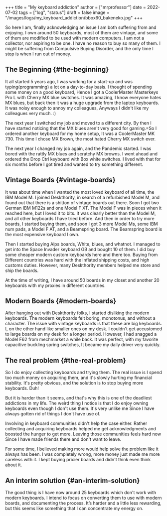 +++
title = "My keyboard addiction"
author = ["mrprofessor"]
date = 2022-07-02
tags = ["log", "status"]
draft = false
image = "/images/logs/my_keyboard_addiction/bbox60_bakeneko.jpg"
+++

So here I am, finally acknowledging an issue I am both suffering from and
enjoying. I own around 50 keyboards, most of them are vintage, and some of them
are modified to be used with modern computers. I am not a collector, nor
aspiring to be one. I have no reason to buy so many of them. I might be
suffering from Compulsive Buying Disorder, and the only time I stop is when I
run out of money.


## The Beginning {#the-beginning}

It all started 5 years ago, I was working for a start-up and was
typing(programming) a lot on a day-to-day basis. I thought of spending some
money on a good keyboard, Hence I got a CoolerMaster Masterkeys Pro L with
Cherry MX blue switches. It was amazing, I know everyone hates MX blues, but
back then it was a huge upgrade from the laptop keyboards. It was noisy enough
to annoy my colleagues, Anyways I didn't like my colleagues very much. :)

The next year I switched my job and moved to a different city. By then I have
started noticing that the MX blues aren't very good for gaming.=So I ordered
another keyboard for my home setup, It was a CoolerMaster MK 730. This time I
chose MX Brown, the most hated Cherry MX switch ever.

The next year I changed my job again, and the Pandemic started. I was bored with
the rattly MX blues and scratchy MX browns. I went ahead and ordered the Drop
Ctrl keyboard with Box white switches. I lived with that for six months before
I got tired and wanted to try something different.


## Vintage Boards {#vintage-boards}

It was about time when I wanted the most loved keyboard of all time, the IBM
Model M. I joined Deskthority, in search of a refurbished Model M, and found
out that there is a shitton of vintage boards out there. Soon I got two German
IBM M122s and one Model F XT. The Model F was in pieces when it reached here,
but I loved it to bits. It was clearly better than the Model M, and all other
keyboards I have tried before. And then in order to try more boards, I started
buying them, and soon I got 3 more Model Ms, some IBM num pads, a Model F AT,
and a Beamspring board. The Beamspring board is the most expensive keyboard I
own.

Then I started buying Alps boards, White, blues, and whatnot. I managed to get
into the Space Invader keyboard GB and bought 10 of them. I did buy some cheaper
modern custom keyboards here and there too. Buying from Different countries was
hard with the inflated shipping costs, and high customs duties. However, many
Deskthority members helped me store and ship the boards.

At the time of writing, I have around 50 boards in my closet and another 20
keyboards with my proxies in different countries.


## Modern Boards {#modern-boards}

After hanging out with Deskthority folks, I started disliking the modern
keyboards. The modern keyboards felt boring, monotonus, and without a character.
The issue with vintage keyboards is that these are big keyboards. I, on the
other hand like smaller ones on my desk. I couldn't get accustomed to large
boards on my desk for a longer period. However, I had snagged a Model F62 from
mechmarket a while back. It was perfect, with my favorite capacitive buckling
spring switches, It became my daily driver very quickly.


## The real problem {#the-real-problem}

So I do enjoy collecting keyboards and trying them. The real issue is I spend
too much money on acquiring them, and it's slowly hurting my financial
stability. It's pretty obvious, and the solution is to stop buying more
keyboards. Duh!

But it is harder than it seems, and that's why this is one of the deadliest
addictions in my life. The weird thing I notice is that I do enjoy owning
keyboards even though I don't use them. It's very unlike me Since I have always
gotten rid of things I don't have use of.

Involving in keyboard communities didn't help the case either. Rather collecting
and acquiring keyboards helped me get acknowledgments and boosted the hunger to
get more. Leaving those communities feels hard now Since I have made friends
there and don't want to leave.

For some time, I believed making more would help solve the problem like it
always has been. I was completely wrong, more money just made me more careless
with it. I kept buying pricier boards and didn't think even think about it.


## An interim solution {#an-interim-solution}

The good thing is I have now around 25 keyboards which don't work with modern
keyboards. I intend to focus on converting them to use with modern boards, and
documenting the process. It’s harder and a little less rewarding, but this seems
like something that I can concentrate my energy on.
